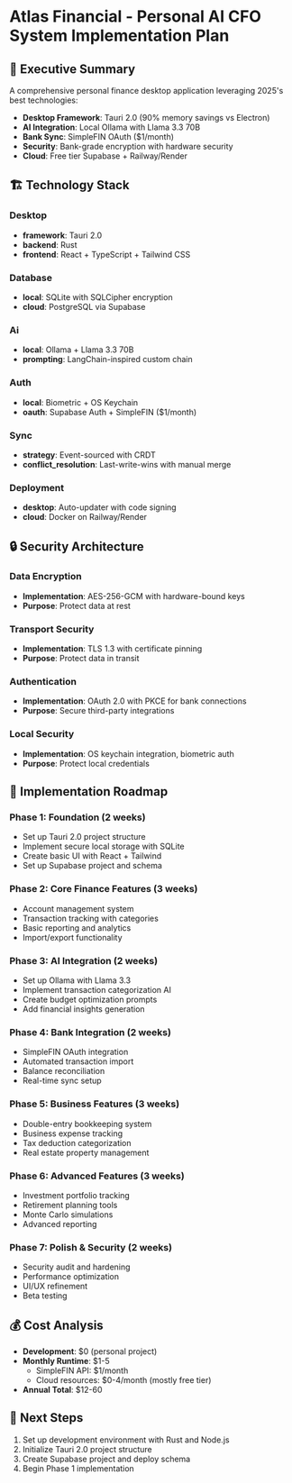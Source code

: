# Atlas Financial - Personal AI CFO System Implementation Plan

## 🎯 Executive Summary

A comprehensive personal finance desktop application leveraging 2025's best technologies:
- **Desktop Framework**: Tauri 2.0 (90% memory savings vs Electron)
- **AI Integration**: Local Ollama with Llama 3.3 70B
- **Bank Sync**: SimpleFIN OAuth ($1/month)
- **Security**: Bank-grade encryption with hardware security
- **Cloud**: Free tier Supabase + Railway/Render

## 🏗️ Technology Stack

### Desktop
- **framework**: Tauri 2.0
- **backend**: Rust
- **frontend**: React + TypeScript + Tailwind CSS

### Database
- **local**: SQLite with SQLCipher encryption
- **cloud**: PostgreSQL via Supabase

### Ai
- **local**: Ollama + Llama 3.3 70B
- **prompting**: LangChain-inspired custom chain

### Auth
- **local**: Biometric + OS Keychain
- **oauth**: Supabase Auth + SimpleFIN ($1/month)

### Sync
- **strategy**: Event-sourced with CRDT
- **conflict_resolution**: Last-write-wins with manual merge

### Deployment
- **desktop**: Auto-updater with code signing
- **cloud**: Docker on Railway/Render

## 🔒 Security Architecture

### Data Encryption
- **Implementation**: AES-256-GCM with hardware-bound keys
- **Purpose**: Protect data at rest

### Transport Security
- **Implementation**: TLS 1.3 with certificate pinning
- **Purpose**: Protect data in transit

### Authentication
- **Implementation**: OAuth 2.0 with PKCE for bank connections
- **Purpose**: Secure third-party integrations

### Local Security
- **Implementation**: OS keychain integration, biometric auth
- **Purpose**: Protect local credentials

## 📅 Implementation Roadmap

### Phase 1: Foundation (2 weeks)
- Set up Tauri 2.0 project structure
- Implement secure local storage with SQLite
- Create basic UI with React + Tailwind
- Set up Supabase project and schema

### Phase 2: Core Finance Features (3 weeks)
- Account management system
- Transaction tracking with categories
- Basic reporting and analytics
- Import/export functionality

### Phase 3: AI Integration (2 weeks)
- Set up Ollama with Llama 3.3
- Implement transaction categorization AI
- Create budget optimization prompts
- Add financial insights generation

### Phase 4: Bank Integration (2 weeks)
- SimpleFIN OAuth integration
- Automated transaction import
- Balance reconciliation
- Real-time sync setup

### Phase 5: Business Features (3 weeks)
- Double-entry bookkeeping system
- Business expense tracking
- Tax deduction categorization
- Real estate property management

### Phase 6: Advanced Features (3 weeks)
- Investment portfolio tracking
- Retirement planning tools
- Monte Carlo simulations
- Advanced reporting

### Phase 7: Polish & Security (2 weeks)
- Security audit and hardening
- Performance optimization
- UI/UX refinement
- Beta testing

## 💰 Cost Analysis

- **Development**: $0 (personal project)
- **Monthly Runtime**: $1-5
  - SimpleFIN API: $1/month
  - Cloud resources: $0-4/month (mostly free tier)
- **Annual Total**: $12-60

## 🚀 Next Steps

1. Set up development environment with Rust and Node.js
2. Initialize Tauri 2.0 project structure
3. Create Supabase project and deploy schema
4. Begin Phase 1 implementation

